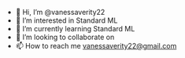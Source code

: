 - 👋 Hi, I’m @vanessaverity22
- 👀 I’m interested in Standard ML
- 🌱 I’m currently learning Standard ML
- 💞️ I’m looking to collaborate on
- 📫 How to reach me vanessaverity22@gmail.com

<!---
vanessaverity22/vanessaverity22 is a ✨ special ✨ repository because its `README.md` (this file) appears on your GitHub profile.
You can click the Preview link to take a look at your changes.
--->

